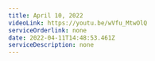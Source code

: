 ```yaml
---
title: April 10, 2022
videoLink: https://youtu.be/wVfu_MtwOlQ
serviceOrderlink: none
date: 2022-04-11T14:48:53.461Z
serviceDescription: none
---
```

